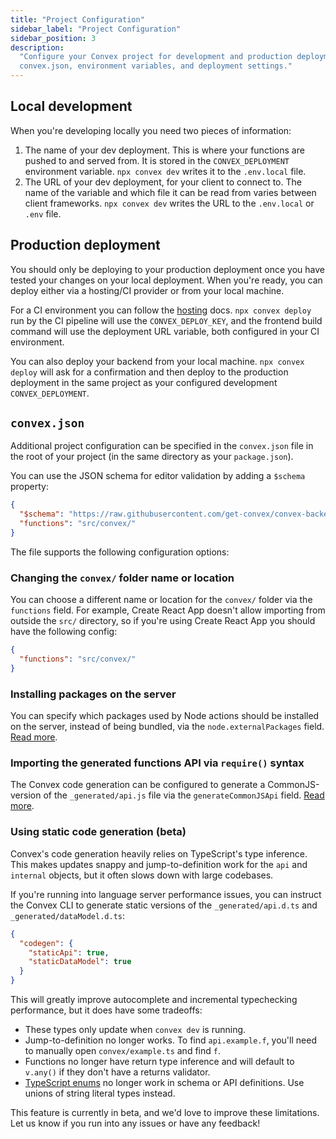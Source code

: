 ```yaml
---
title: "Project Configuration"
sidebar_label: "Project Configuration"
sidebar_position: 3
description:
  "Configure your Convex project for development and production deployment using
  convex.json, environment variables, and deployment settings."
---
```


## Local development

When you're developing locally you need two pieces of information:

1. The name of your dev deployment. This is where your functions are pushed to
   and served from. It is stored in the `CONVEX_DEPLOYMENT` environment
   variable. `npx convex dev` writes it to the `.env.local` file.
2. The URL of your dev deployment, for your client to connect to. The name of
   the variable and which file it can be read from varies between client
   frameworks. `npx convex dev` writes the URL to the `.env.local` or `.env`
   file.

## Production deployment

You should only be deploying to your production deployment once you have tested
your changes on your local deployment. When you're ready, you can deploy either
via a hosting/CI provider or from your local machine.

For a CI environment you can follow the
[hosting](/production/hosting/hosting.mdx) docs. `npx convex deploy` run by the
CI pipeline will use the `CONVEX_DEPLOY_KEY`, and the frontend build command
will use the deployment URL variable, both configured in your CI environment.

You can also deploy your backend from your local machine. `npx convex deploy`
will ask for a confirmation and then deploy to the production deployment in the
same project as your configured development `CONVEX_DEPLOYMENT`.

## `convex.json`

Additional project configuration can be specified in the `convex.json` file in
the root of your project (in the same directory as your `package.json`).

You can use the JSON schema for editor validation by adding a `$schema`
property:

```json title="convex.json"
{
  "$schema": "https://raw.githubusercontent.com/get-convex/convex-backend/refs/heads/main/npm-packages/convex/schemas/convex.schema.json",
  "functions": "src/convex/"
}
```

The file supports the following configuration options:

### Changing the `convex/` folder name or location

You can choose a different name or location for the `convex/` folder via the
`functions` field. For example, Create React App doesn't allow importing from
outside the `src/` directory, so if you're using Create React App you should
have the following config:

```json title="convex.json"
{
  "functions": "src/convex/"
}
```

### Installing packages on the server

You can specify which packages used by Node actions should be installed on the
server, instead of being bundled, via the `node.externalPackages` field.
[Read more](/functions/bundling.mdx#external-packages).

### Importing the generated functions API via `require()` syntax

The Convex code generation can be configured to generate a CommonJS-version of
the `_generated/api.js` file via the `generateCommonJSApi` field.
[Read more](/client/javascript/node.mdx#javascript-with-commonjs-require-syntax).

### Using static code generation (beta)

Convex's code generation heavily relies on TypeScript's type inference. This
makes updates snappy and jump-to-definition work for the `api` and `internal`
objects, but it often slows down with large codebases.

If you're running into language server performance issues, you can instruct the
Convex CLI to generate static versions of the `_generated/api.d.ts` and
`_generated/dataModel.d.ts`:

```json title="convex.json"
{
  "codegen": {
    "staticApi": true,
    "staticDataModel": true
  }
}
```

This will greatly improve autocomplete and incremental typechecking performance,
but it does have some tradeoffs:

- These types only update when `convex dev` is running.
- Jump-to-definition no longer works. To find `api.example.f`, you'll need to
  manually open `convex/example.ts` and find `f`.
- Functions no longer have return type inference and will default to `v.any()`
  if they don't have a returns validator.
- [TypeScript enums](https://www.typescriptlang.org/docs/handbook/enums.html) no
  longer work in schema or API definitions. Use unions of string literal types
  instead.

This feature is currently in beta, and we'd love to improve these limitations.
Let us know if you run into any issues or have any feedback!
